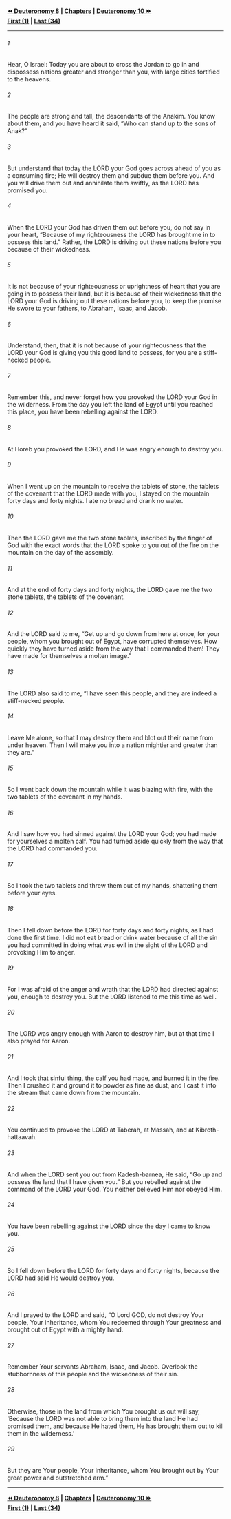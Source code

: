   
**[⏪ Deuteronomy 8](./Deuteronomy%208.md) | [Chapters](./_index.md) | [Deuteronomy 10 ⏩](./Deuteronomy%2010.md)**  
**[First (1)](./Deuteronomy%201.md) | [Last (34)](./Deuteronomy%2034.md)**  
  
---  
  
###### 1  
Hear, O Israel: Today you are about to cross the Jordan to go in and dispossess nations greater and stronger than you, with large cities fortified to the heavens.  
  
###### 2  
The people are strong and tall, the descendants of the Anakim. You know about them, and you have heard it said, “Who can stand up to the sons of Anak?”  
  
###### 3  
But understand that today the LORD your God goes across ahead of you as a consuming fire; He will destroy them and subdue them before you. And you will drive them out and annihilate them swiftly, as the LORD has promised you.  
  
###### 4  
When the LORD your God has driven them out before you, do not say in your heart, “Because of my righteousness the LORD has brought me in to possess this land.” Rather, the LORD is driving out these nations before you because of their wickedness.  
  
###### 5  
It is not because of your righteousness or uprightness of heart that you are going in to possess their land, but it is because of their wickedness that the LORD your God is driving out these nations before you, to keep the promise He swore to your fathers, to Abraham, Isaac, and Jacob.  
  
###### 6  
Understand, then, that it is not because of your righteousness that the LORD your God is giving you this good land to possess, for you are a stiff-necked people.  
  
###### 7  
Remember this, and never forget how you provoked the LORD your God in the wilderness. From the day you left the land of Egypt until you reached this place, you have been rebelling against the LORD.  
  
###### 8  
At Horeb you provoked the LORD, and He was angry enough to destroy you.  
  
###### 9  
When I went up on the mountain to receive the tablets of stone, the tablets of the covenant that the LORD made with you, I stayed on the mountain forty days and forty nights. I ate no bread and drank no water.  
  
###### 10  
Then the LORD gave me the two stone tablets, inscribed by the finger of God with the exact words that the LORD spoke to you out of the fire on the mountain on the day of the assembly.  
  
###### 11  
And at the end of forty days and forty nights, the LORD gave me the two stone tablets, the tablets of the covenant.  
  
###### 12  
And the LORD said to me, “Get up and go down from here at once, for your people, whom you brought out of Egypt, have corrupted themselves. How quickly they have turned aside from the way that I commanded them! They have made for themselves a molten image.”  
  
###### 13  
The LORD also said to me, “I have seen this people, and they are indeed a stiff-necked people.  
  
###### 14  
Leave Me alone, so that I may destroy them and blot out their name from under heaven. Then I will make you into a nation mightier and greater than they are.”  
  
###### 15  
So I went back down the mountain while it was blazing with fire, with the two tablets of the covenant in my hands.  
  
###### 16  
And I saw how you had sinned against the LORD your God; you had made for yourselves a molten calf. You had turned aside quickly from the way that the LORD had commanded you.  
  
###### 17  
So I took the two tablets and threw them out of my hands, shattering them before your eyes.  
  
###### 18  
Then I fell down before the LORD for forty days and forty nights, as I had done the first time. I did not eat bread or drink water because of all the sin you had committed in doing what was evil in the sight of the LORD and provoking Him to anger.  
  
###### 19  
For I was afraid of the anger and wrath that the LORD had directed against you, enough to destroy you. But the LORD listened to me this time as well.  
  
###### 20  
The LORD was angry enough with Aaron to destroy him, but at that time I also prayed for Aaron.  
  
###### 21  
And I took that sinful thing, the calf you had made, and burned it in the fire. Then I crushed it and ground it to powder as fine as dust, and I cast it into the stream that came down from the mountain.  
  
###### 22  
You continued to provoke the LORD at Taberah, at Massah, and at Kibroth-hattaavah.  
  
###### 23  
And when the LORD sent you out from Kadesh-barnea, He said, “Go up and possess the land that I have given you.” But you rebelled against the command of the LORD your God. You neither believed Him nor obeyed Him.  
  
###### 24  
You have been rebelling against the LORD since the day I came to know you.  
  
###### 25  
So I fell down before the LORD for forty days and forty nights, because the LORD had said He would destroy you.  
  
###### 26  
And I prayed to the LORD and said, “O Lord GOD, do not destroy Your people, Your inheritance, whom You redeemed through Your greatness and brought out of Egypt with a mighty hand.  
  
###### 27  
Remember Your servants Abraham, Isaac, and Jacob. Overlook the stubbornness of this people and the wickedness of their sin.  
  
###### 28  
Otherwise, those in the land from which You brought us out will say, ‘Because the LORD was not able to bring them into the land He had promised them, and because He hated them, He has brought them out to kill them in the wilderness.’  
  
###### 29  
But they are Your people, Your inheritance, whom You brought out by Your great power and outstretched arm.”  
  
  
---  
  
**[⏪ Deuteronomy 8](./Deuteronomy%208.md) | [Chapters](./_index.md) | [Deuteronomy 10 ⏩](./Deuteronomy%2010.md)**  
**[First (1)](./Deuteronomy%201.md) | [Last (34)](./Deuteronomy%2034.md)**  
  
